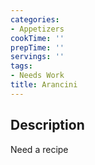 ```yaml
---
categories:
- Appetizers
cookTime: ''
prepTime: ''
servings: ''
tags:
- Needs Work
title: Arancini
---
```


## Description 

Need a recipe